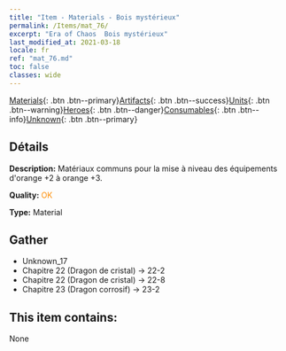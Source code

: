 ```yaml
---
title: "Item - Materials - Bois mystérieux"
permalink: /Items/mat_76/
excerpt: "Era of Chaos  Bois mystérieux"
last_modified_at: 2021-03-18
locale: fr
ref: "mat_76.md"
toc: false
classes: wide
---
```

 [Materials](/fr/Items/){: .btn .btn--primary}[Artifacts](/fr/Items/Artifacts/){: .btn .btn--success}[Units](/fr/Items/Units/){: .btn .btn--warning}[Heroes](/fr/Items/Heroes/){: .btn .btn--danger}[Consumables](/fr/Items/Consumables/){: .btn .btn--info}[Unknown](/fr/Items/Unknown/){: .btn .btn--primary}

## Détails
 **Description:** Matériaux communs pour la mise à niveau des équipements d'orange +2 à orange +3.

 **Quality:** <span style="color: #FF8C00">OK</span>

 **Type:** Material

## Gather

*    Unknown_17 
*    Chapitre 22 (Dragon de cristal) -> 22-2 
*    Chapitre 22 (Dragon de cristal) -> 22-8 
*    Chapitre 23 (Dragon corrosif) -> 23-2 

## This item contains:

  None

